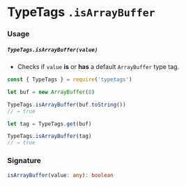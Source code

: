 # TypeTags `.isArrayBuffer`

### Usage

##### `TypeTags.isArrayBuffer(value)`

- Checks if `value` **is** or **has** a default `ArrayBuffer` type tag.

```js
const { TypeTags } = require('typetags')

let buf = new ArrayBuffer(8)

TypeTags.isArrayBuffer(buf.toString())
// → true

let tag = TypeTags.get(buf)

TypeTags.isArrayBuffer(tag)
// → true
```

### Signature

```ts
isArrayBuffer(value: any): boolean
```

